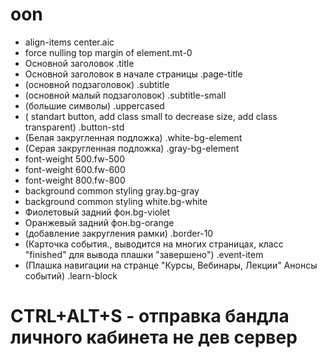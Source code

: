 # oon
<!-- styles -->
-   align-items center.aic  
-   force nulling top margin of element.mt-0  
-   Основной заголовок .title  
-   Основной заголовок в начале страницы .page-title  
-   (основной подзаголовок) .subtitle  
-   (основной малый подзаголовок) .subtitle-small  
-   (большие символы) .uppercased  
-   (  standart button, add class small to decrease size, add class transparent) .button-std  
-   (Белая закругленная подложка) .white-bg-element  
-   (Серая закругленная подложка) .gray-bg-element  
-  font-weight 500.fw-500  
-  font-weight 600.fw-600  
-  font-weight 800.fw-800  
-  background common styling gray.bg-gray  
-  background common styling white.bg-white  
-   Фиолетовый задний фон.bg-violet  
-   Оранжевый задний фон.bg-orange  
-   (добавление закругления рамки) .border-10  
-   (Карточка события., выводится на многих страницах, класс "finished" для вывода плашки "завершено") .event-item  
-   (Плашка навигации на странце "Курсы, Вебинары, Лекции" Анонсы событий) .learn-block  
<!-- styles end -->

# CTRL+ALT+S - отправка бандла личного кабинета не дев сервер